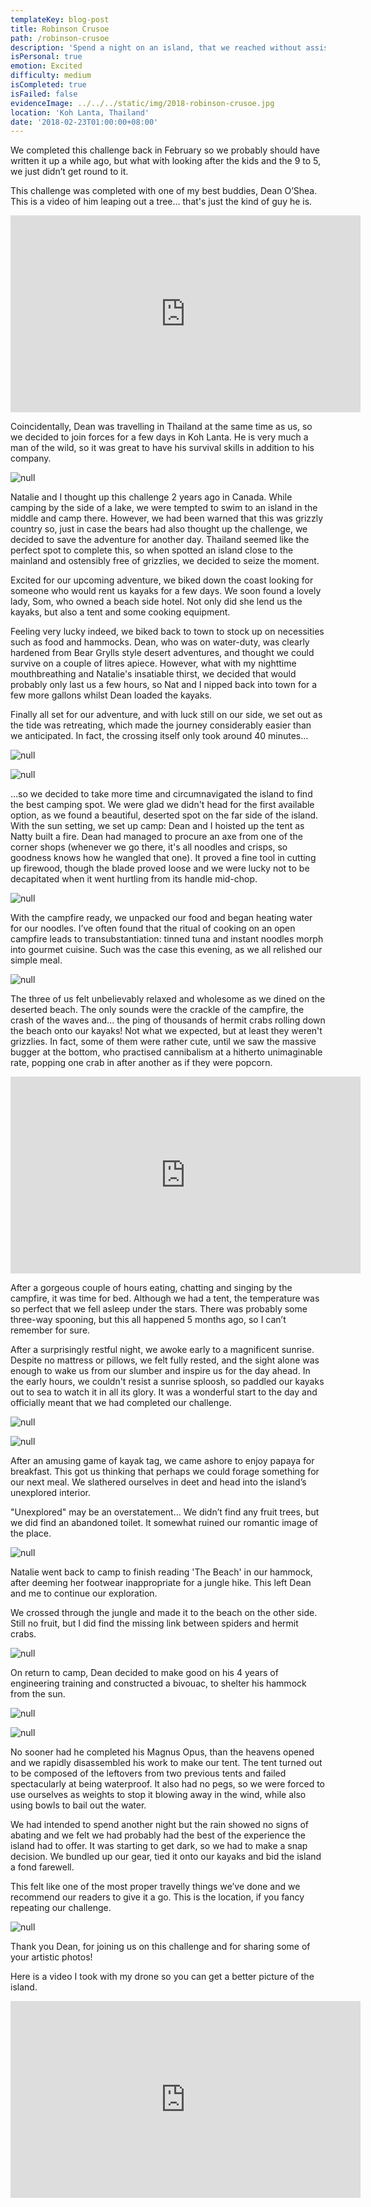 ```yaml
---
templateKey: blog-post
title: Robinson Crusoe
path: /robinson-crusoe
description: 'Spend a night on an island, that we reached without assistance'
isPersonal: true
emotion: Excited
difficulty: medium
isCompleted: true
isFailed: false
evidenceImage: ../../../static/img/2018-robinson-crusoe.jpg
location: 'Koh Lanta, Thailand'
date: '2018-02-23T01:00:00+08:00'
---
```

We completed this challenge back in February so we probably should have written it up a while ago, but what with looking after the kids and the 9 to 5, we just didn’t get round to it.

This challenge was completed with one of my best buddies, Dean O’Shea. This is a video of him leaping out a tree... that's just the kind of guy he is.

<iframe width="560" height="315" src="https://www.youtube.com/embed/lxWmAHmxJGA" frameborder="0" allow="autoplay; encrypted-media" allowfullscreen></iframe>

Coincidentally, Dean was travelling in Thailand at the same time as us, so we decided to join forces for a few days in Koh Lanta. He is very much a man of the wild, so it was great to have his survival skills in addition to his company.

![null](/img/2018-robinson-crusoe-explore.jpg)

Natalie and I thought up this challenge 2 years ago in Canada. While camping by the side of a lake, we were tempted to swim to an island in the middle and camp there. However, we had been warned that this was grizzly country so, just in case the bears had also thought up the challenge, we decided to save the adventure for another day. Thailand seemed like the perfect spot to complete this, so when spotted an island close to the mainland and ostensibly free of grizzlies, we decided to seize the moment.

Excited for our upcoming adventure, we biked down the coast looking for someone who would rent us kayaks for a few days. We soon found a lovely lady, Som, who owned a beach side hotel. Not only did she lend us the kayaks, but also a tent and some cooking equipment. 

Feeling very lucky indeed, we biked back to town to stock up on necessities such as food and hammocks. Dean, who was on water-duty, was clearly hardened from Bear Grylls style desert adventures, and thought we could survive on a couple of litres apiece. However, what with my nighttime mouthbreathing and Natalie's insatiable thirst, we decided that would probably only last us a few hours, so Nat and I nipped back into town for a few more gallons whilst Dean loaded the kayaks.

Finally all set for our adventure, and with luck still on our side, we set out as the tide was retreating, which made the journey considerably easier than we anticipated. In fact, the crossing itself only took around 40 minutes...

![null](/img/2018-robinson-crusoe.jpg)

![null](/img/2018-robinson-crusoe-kayak-drone.jpg)

...so we decided to take more time and circumnavigated the island to find the best camping spot. We were glad we didn't head for the first available option, as we found a beautiful, deserted spot on the far side of the island. With the sun setting, we set up camp: Dean and I hoisted up the tent as Natty built a fire. Dean had managed to procure an axe from one of the corner shops (whenever we go there, it's all noodles and crisps, so goodness knows how he wangled that one). It proved a fine tool in cutting up firewood, though the blade proved loose and we were lucky not to be decapitated when it went hurtling from its handle mid-chop.

![null](/img/2018-robinson-crusoe-fire.jpg)

With the campfire ready, we unpacked our food and began heating water for our noodles. I’ve often found that the ritual of cooking on an open campfire leads to transubstantiation: tinned tuna and instant noodles morph into gourmet cuisine. Such was the case this evening, as we all relished our simple meal.

![null](/img/2018-robinson-crusoe-cooking.jpg)

The three of us felt unbelievably relaxed and wholesome as we dined on the deserted beach. The only sounds were the crackle of the campfire, the crash of the waves and... the ping of thousands of hermit crabs rolling down the beach onto our kayaks! Not what we expected, but at least they weren't grizzlies. In fact, some of them were rather cute, until we saw the massive bugger at the bottom, who practised cannibalism at a hitherto unimaginable rate, popping one crab in after another as if they were popcorn.

<iframe width="560" height="315" src="https://www.youtube.com/embed/xpZUSqboL6E" frameborder="0" allow="autoplay; encrypted-media" allowfullscreen></iframe>

After a gorgeous couple of hours eating, chatting and singing by the campfire, it was time for bed. Although we had a tent, the temperature was so perfect that we fell asleep under the stars. There was probably some three-way spooning, but this all happened 5 months ago, so I can’t remember for sure.

After a surprisingly restful night, we awoke early to a magnificent sunrise. Despite no mattress or pillows, we felt fully rested, and the sight alone was enough to wake us from our slumber and inspire us for the day ahead. In the early hours, we couldn't resist a sunrise sploosh, so paddled our kayaks out to sea to watch it in all its glory. It was a wonderful start to the day and officially meant that we had completed our challenge.

![null](/img/2018-robinson-crusoe-sunrise.jpg)

![null](/img/2018-robinson-crusoe-kayak-sunset.jpg)

After an amusing game of kayak tag, we came ashore to enjoy papaya for breakfast. This got us thinking that perhaps we could forage something for our next meal. We slathered ourselves in deet and head into the island’s unexplored interior.

"Unexplored" may be an overstatement... We didn’t find any fruit trees, but we did find an abandoned toilet. It somewhat ruined our romantic image of the place.

![null](/img/2018-robinson-crusoe-toilet.jpg)

Natalie went back to camp to finish reading 'The Beach' in our hammock, after deeming her footwear inappropriate for a jungle hike. This left Dean and me to continue our exploration.

We crossed through the jungle and made it to the beach on the other side. Still no fruit, but I did find the missing link between spiders and hermit crabs.

![null](/img/2018-robinson-crusoe-spider.jpg)

On return to camp, Dean decided to make good on his 4 years of engineering training and constructed a bivouac, to shelter his hammock from the sun.

![null](/img/2018-robinson-crusoe-building.jpg)

![null](/img/2018-robinson-crusoe-bivouac.jpg)

No sooner had he completed his Magnus Opus, than the heavens opened and we rapidly disassembled his work to make our tent. The tent turned out to be composed of the leftovers from two previous tents and failed spectacularly at being waterproof. It also had no pegs, so we were forced to use ourselves as weights to stop it blowing away in the wind, while also using bowls to bail out the water.

We had intended to spend another night but the rain showed no signs of abating and we felt we had probably had the best of the experience the island had to offer. It was starting to get dark, so we had to make a snap decision. We bundled up our gear, tied it onto our kayaks and bid the island a fond farewell.

This felt like one of the most proper travelly things we’ve done and we recommend our readers to give it a go. This is the location, if you fancy repeating our challenge.

![null](/img/2018-robinson-crusoe-map.jpg)

Thank you Dean, for joining us on this challenge and for sharing some of your artistic photos!

Here is a video I took with my drone so you can get a better picture of the island.

<iframe width="560" height="315" src="https://www.youtube.com/embed/Jc05hF3PUrI" frameborder="0" allow="autoplay; encrypted-media" allowfullscreen></iframe>
